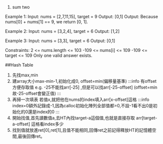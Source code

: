 1. sum two

Example 1:
Input: nums = [2,7,11,15], target = 9
Output: [0,1]
Output: Because nums[0] + nums[1] == 9, we return [0, 1].

Example 2:
Input: nums = [3,2,4], target = 6
Output: [1,2]

Example 3:
Input: nums = [3,3], target = 6
Output: [0,1]

Constraints:
2 <= nums.length <= 103
-109 <= nums[i] <= 109
-109 <= target <= 109
Only one valid answer exists.

##Hash Table
1. 先找max,min
2. 建array大小max-min-1,初始化成0, offset=min(偏移量基準)
:::info
有offset方便存取值 e.g. -25不能找arr[-25] ,但是可以找arr[-25-offset] (offset=min 故-25-offset會變正值)
:::
3. 再掃一次填表 若值x,就把他在nums的index填入arr[x-offset]這格
:::info
index=0額外記錄成-1,因為calloc初始化陣列全部值都=0,不設-1看不出0是初始化的0還是index的0
:::
4. 開始找值,首先讀數值a,去HT內找target-a這個值,也就是直接存取 arr[target-a-offset] 這格看index多少
5. 找到值就放進ret[0],ret[1],且值不能相同,回傳ret之前記得釋放HT的記憶體空間,最後回傳ret。